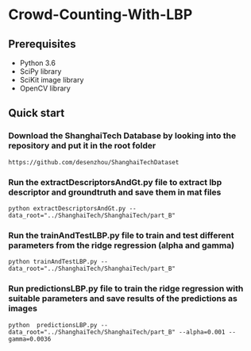 # Crowd-Counting-With-LBP
## Prerequisites
- Python 3.6
- SciPy library
- SciKit image library
- OpenCV library

## Quick start

### Download the ShanghaiTech Database by looking into the repository and put it in the root folder

    https://github.com/desenzhou/ShanghaiTechDataset
    

### Run the extractDescriptorsAndGt.py file to extract lbp descriptor and groundtruth and save them in mat files
    python extractDescriptorsAndGt.py --data_root="../ShanghaiTech/ShanghaiTech/part_B"

### Run the trainAndTestLBP.py file to train and test different parameters from the ridge regression (alpha and gamma)
    python trainAndTestLBP.py --data_root="../ShanghaiTech/ShanghaiTech/part_B"

### Run predictionsLBP.py file to train the ridge regression with suitable parameters and save results of the predictions as images
    python  predictionsLBP.py --data_root="../ShanghaiTech/ShanghaiTech/part_B" --alpha=0.001 --gamma=0.0036
